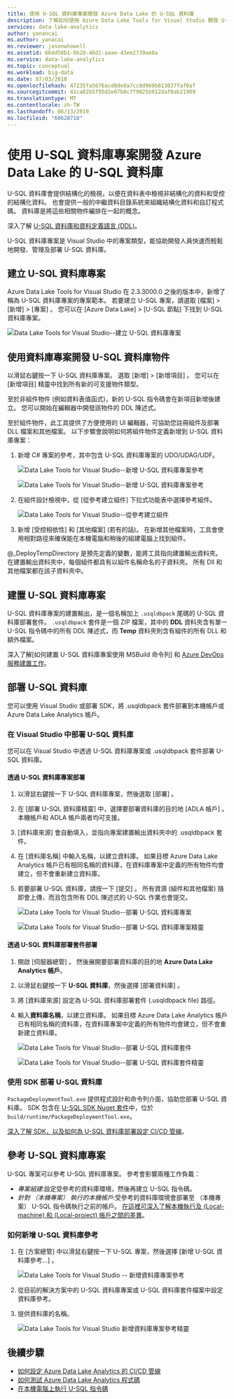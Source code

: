 ```yaml
---
title: 使用 U-SQL 資料庫專案開發 Azure Data Lake 的 U-SQL 資料庫
description: 了解如何使用 Azure Data Lake Tools for Visual Studio 開發 U-SQL 資料庫。
services: data-lake-analytics
author: yanancai
ms.author: yanacai
ms.reviewer: jasonwhowell
ms.assetid: 66dd58b1-0b28-46d1-aaae-43ee2739ae0a
ms.service: data-lake-analytics
ms.topic: conceptual
ms.workload: big-data
ms.date: 07/03/2018
ms.openlocfilehash: 47235fa5676acd8de8a7cc0d969b813837faf0af
ms.sourcegitcommit: 41ca82b5f95d2e07b0c7f9025b912daf0ab21909
ms.translationtype: MT
ms.contentlocale: zh-TW
ms.lasthandoff: 06/13/2019
ms.locfileid: "60628710"
---
```

# <a name="use-a-u-sql-database-project-to-develop-a-u-sql-database-for-azure-data-lake"></a>使用 U-SQL 資料庫專案開發 Azure Data Lake 的 U-SQL 資料庫

U-SQL 資料庫會提供結構化的檢視，以便在資料表中檢視非結構化的資料和受控的結構化資料。 也會提供一般的中繼資料目錄系統來組織結構化資料和自訂程式碼。 資料庫是將這些相關物件編排在一起的概念。

深入了解 [U-SQL 資料庫和資料定義語言 (DDL)](/u-sql/data-definition-language-ddl-statements)。 

U-SQL 資料庫專案是 Visual Studio 中的專案類型，能協助開發人員快速而輕鬆地開發、管理及部署 U-SQL 資料庫。

## <a name="create-a-u-sql-database-project"></a>建立 U-SQL 資料庫專案

Azure Data Lake Tools for Visual Studio 在 2.3.3000.0 之後的版本中，新增了稱為 U-SQL 資料庫專案的專案範本。 若要建立 U-SQL 專案，請選取 [檔案] > [新增] > [專案]  。 您可以在 [Azure Data Lake] > [U-SQL 節點]  下找到 U-SQL 資料庫專案。

![Data Lake Tools for Visual Studio--建立 U-SQL 資料庫專案](./media/data-lake-analytics-data-lake-tools-develop-usql-database/data-lake-tools-create-usql-database-project-creation.png) 

## <a name="develop-u-sql-database-objects-by-using-a-database-project"></a>使用資料庫專案開發 U-SQL 資料庫物件

以滑鼠右鍵按一下 U-SQL 資料庫專案。 選取 [新增] > [新增項目]  。 您可以在 [新增項目]  精靈中找到所有新的可支援物件類型。 

至於非組件物件 (例如資料表值函式)，新的 U-SQL 指令碼會在新項目新增後建立。 您可以開始在編輯器中開發該物件的 DDL 陳述式。

至於組件物件，此工具提供了方便使用的 UI 編輯器，可協助您註冊組件及部署 DLL 檔案和其他檔案。 以下步驟會說明如何將組件物件定義新增到 U-SQL 資料庫專案：

1.  新增 C# 專案的參考，其中包含 U-SQL 資料庫專案的 UDO/UDAG/UDF。

    ![Data Lake Tools for Visual Studio--新增 U-SQL 資料庫專案參考](./media/data-lake-analytics-data-lake-tools-develop-usql-database/data-lake-tools-add-project-reference.png) 

    ![Data Lake Tools for Visual Studio--新增 U-SQL 資料庫專案參考](./media/data-lake-analytics-data-lake-tools-develop-usql-database/data-lake-tools-add-project-reference-wizard.png)

2.  在組件設計檢視中，從 [從參考建立組件]  下拉式功能表中選擇參考組件。

    ![Data Lake Tools for Visual Studio--從參考建立組件](./media/data-lake-analytics-data-lake-tools-develop-usql-database/data-lake-tools-create-assembly-from-reference.png)

3.  新增 [受控相依性]  和 [其他檔案]  (若有的話)。 在新增其他檔案時，工具會使用相對路徑來確保能在本機電腦和稍後的組建電腦上找到組件。 

@_DeployTempDirectory 是預先定義的變數，能將工具指向建置輸出資料夾。 在建置輸出資料夾中，每個組件都具有以組件名稱命名的子資料夾。 所有 Dll 和其他檔案都在該子資料夾中。 
 
## <a name="build-a-u-sql-database-project"></a>建置 U-SQL 資料庫專案

U-SQL 資料庫專案的建置輸出，是一個名稱加上 `.usqldbpack` 尾碼的 U-SQL 資料庫部署套件。 `.usqldbpack` 套件是一個 ZIP 檔案，其中的 **DDL** 資料夾含有單一 U-SQL 指令碼中的所有 DDL 陳述式，而 **Temp** 資料夾則含有組件的所有 DLL 和額外檔案。

深入了解[如何建置 U-SQL 資料庫專案使用 MSBuild 命令列] 和 [Azure DevOps 服務建置工作](data-lake-analytics-cicd-overview.md)。

## <a name="deploy-a-u-sql-database"></a>部署 U-SQL 資料庫

您可以使用 Visual Studio 或部署 SDK，將 .usqldbpack 套件部署到本機帳戶或 Azure Data Lake Analytics 帳戶。 

### <a name="deploy-a-u-sql-database-in-visual-studio"></a>在 Visual Studio 中部署 U-SQL 資料庫

您可以在 Visual Studio 中透過 U-SQL 資料庫專案或 .usqldbpack 套件部署 U-SQL 資料庫。

#### <a name="deploy-through-a-u-sql-database-project"></a>透過 U-SQL 資料庫專案部署

1.  以滑鼠右鍵按一下 U-SQL 資料庫專案，然後選取 [部署]  。
2.  在 [部署 U-SQL 資料庫精靈]  中，選擇要部署資料庫的目的地 [ADLA 帳戶]  。 本機帳戶和 ADLA 帳戶兩者均可支援。
3.  [資料庫來源]  會自動填入，並指向專案建置輸出資料夾中的 .usqldbpack 套件。
4.  在 [資料庫名稱]  中輸入名稱，以建立資料庫。 如果目標 Azure Data Lake Analytics 帳戶已有相同名稱的資料庫，在資料庫專案中定義的所有物件均會建立，但不會重新建立資料庫。
5.  若要部署 U-SQL 資料庫，請按一下 [提交]  。 所有資源 (組件和其他檔案) 隨即會上傳，而且包含所有 DDL 陳述式的 U-SQL 作業也會提交。

    ![Data Lake Tools for Visual Studio--部署 U-SQL 資料庫專案](./media/data-lake-analytics-data-lake-tools-develop-usql-database/data-lake-tools-deploy-usql-database-project.png)

    ![Data Lake Tools for Visual Studio--部署 U-SQL 資料庫專案精靈](./media/data-lake-analytics-data-lake-tools-develop-usql-database/data-lake-tools-deploy-usql-database-project-wizard.png)

#### <a name="deploy-through-a-u-sql-database-deployment-package"></a>透過 U-SQL 資料庫部署套件部署

1.  開啟 [伺服器總管]  。 然後展開要部署資料庫的目的地 **Azure Data Lake Analytics 帳戶**。
2.  以滑鼠右鍵按一下 **U-SQL 資料庫**，然後選擇 [部署資料庫]  。
3.  將 [資料庫來源]  設定為 U-SQL 資料庫部署套件 (.usqldbpack file) 路徑。
4.  輸入**資料庫名稱**，以建立資料庫。 如果目標 Azure Data Lake Analytics 帳戶已有相同名稱的資料庫，在資料庫專案中定義的所有物件均會建立，但不會重新建立資料庫。

    ![Data Lake Tools for Visual Studio--部署 U-SQL 資料庫套件](./media/data-lake-analytics-data-lake-tools-develop-usql-database/data-lake-tools-deploy-usql-database-package.png)

    ![Data Lake Tools for Visual Studio--部署 U-SQL 資料庫套件精靈](./media/data-lake-analytics-data-lake-tools-develop-usql-database/data-lake-tools-deploy-usql-database-package-wizard.png)
  
### <a name="deploy-u-sql-database-by-using-the-sdk"></a>使用 SDK 部署 U-SQL 資料庫

`PackageDeploymentTool.exe` 提供程式設計和命令列介面，協助您部署 U-SQL 資料庫。 SDK 包含在 [U-SQL SDK Nuget 套件](https://www.nuget.org/packages/Microsoft.Azure.DataLake.USQL.SDK/)中，位於 `build/runtime/PackageDeploymentTool.exe`。

[深入了解 SDK，以及如何為 U-SQL 資料庫部署設定 CI/CD 管線](data-lake-analytics-cicd-overview.md)。

## <a name="reference-a-u-sql-database-project"></a>參考 U-SQL 資料庫專案

U-SQL 專案可以參考 U-SQL 資料庫專案。 參考會影響兩種工作負載：

- *專案組建*:設定受參考的資料庫環境，然後再建立 U-SQL 指令碼。 
- *針對 （本機專案） 執行的本機帳戶*:受參考的資料庫環境會部署至 （本機專案） U-SQL 指令碼執行之前的帳戶。 [在這裡可深入了解本機執行及 (Local-machine) 和 (Local-project) 帳戶之間的差異](data-lake-analytics-data-lake-tools-local-run.md)。

### <a name="how-to-add-a-u-sql-database-reference"></a>如何新增 U-SQL 資料庫參考

1. 在 [方案總管]  中以滑鼠右鍵按一下 U-SQL 專案，然後選擇 [新增 U-SQL 資料庫參考...]  。

    ![Data Lake Tools for Visual Studio -- 新增資料庫專案參考](./media/data-lake-analytics-data-lake-tools-develop-usql-database/data-lake-tools-add-database-project-reference.png)

2. 從目前的解決方案中的 U-SQL 資料庫專案或 U-SQL 資料庫套件檔案中設定資料庫參考。
3. 提供資料庫的名稱。

    ![Data Lake Tools for Visual Studio 新增資料庫專案參考精靈](./media/data-lake-analytics-data-lake-tools-develop-usql-database/data-lake-tools-add-database-project-reference-wizard.png)

## <a name="next-steps"></a>後續步驟

- [如何設定 Azure Data Lake Analytics 的 CI/CD 管線](data-lake-analytics-cicd-overview.md)
- [如何測試 Azure Data Lake Analytics 程式碼](data-lake-analytics-cicd-test.md)
- [在本機電腦上執行 U-SQL 指令碼](data-lake-analytics-data-lake-tools-local-run.md)
